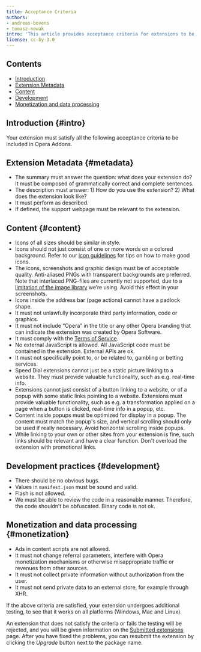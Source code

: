 ```yaml
---
title: Acceptance Criteria
authors:
- andreas-bovens
- tomasz-nowak
intro: 'This article provides acceptance criteria for extensions to be published in Opera Addons.'
license: cc-by-3.0
---
```


## Contents

- [Introduction](#intro)
- [Extension Metadata](#metadata)
- [Content](#content)
- [Development](#development)
- [Monetization and data processing](#monetization)

## Introduction {#intro}

Your extension must satisfy all the following acceptance criteria to be included in Opera Addons.

## Extension Metadata {#metadata}

- The summary must answer the question: what does your extension do? It must be composed of grammatically correct and complete sentences.
- The description must answer: 1) How do you use the extension? 2) What does the extension look like?
- It must perform as described.
- If defined, the support webpage must be relevant to the extension.

## Content {#content}

- Icons of all sizes should be similar in style.
- Icons should not just consist of one or more words on a colored background. Refer to our [icon guidelines](/extensions/effective-icons/) for tips on how to make good icons.
- The icons, screenshots and graphic design must be of acceptable quality. Anti-aliased PNGs with transparent backgrounds are preferred. Note that interlaced PNG-files are currently not supported, due to a [limitation of the image library](http://effbot.org/imagingbook/format-png.htm) we’re using. Avoid this effect in your screenshots.
- Icons inside the address bar (page actions) cannot have a padlock shape.
- It must not unlawfully incorporate third party information, code or graphics.
- It must not include “Opera” in the title or any other Opera branding that can indicate the extension was created by Opera Software.
- It must comply with the [Terms of Service](https://addons.opera.com/developer/terms/).
- No external JavaScript is allowed. All JavaScript code must be contained in the extension. External APIs are ok.
- It must not specifically point to, or be related to, gambling or betting services. 
- Speed Dial extensions cannot just be a static picture linking to a website. They must provide valuable functionality, such as e.g. real-time info.
- Extensions cannot just consist of a button linking to a website, or of a popup with some static links pointing to a website. Extensions must provide valuable functionality, such as e.g. a transformation applied on a page when a button is clicked, real-time info in a popup, etc.
- Content inside popups must be optimized for display in a popup. The content must match the popup's size, and vertical scrolling should only be used if really necessary. Avoid horizontal scrolling inside popups.
- While linking to your own or other sites from your extension is fine, such links should be relevant and have a clear function. Don't overload the extension with promotional links.

## Development practices {#development}

- There should be no obvious bugs.
- Values in `manifest.json` must be sound and valid.
- Flash is not allowed.
- We must be able to review the code in a reasonable manner. Therefore, the code shouldn’t be obfuscated. Binary code is not ok.

## Monetization and data processing {#monetization}

- Ads in content scripts are not allowed.
- It must not change referral parameters, interfere with Opera monetization mechanisms or otherwise misappropriate traffic or revenues from other sources.
- It must not collect private information without authorization from the user.
- It must not send private data to an external store, for example through XHR.

If the above criteria are satisfied, your extension undergoes additional testing, to see that it works on all platforms (Windows, Mac and Linux).

An extension that does not satisfy the criteria or fails the testing will be rejected, and you will be given information on the [Submitted extensions](https://addons.opera.com/developer/) page. After you have fixed the problems, you can resubmit the extension by clicking the _Upgrade_ button next to the package name.
